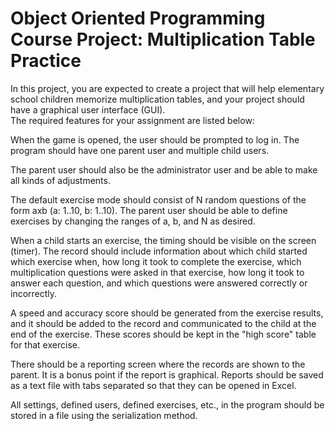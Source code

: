 #  Object Oriented Programming Course Project: Multiplication Table Practice

In this project, you are expected to create a project that will help elementary school children memorize multiplication tables, and your project 
should have a graphical user interface (GUI).  
The required features for your assignment are listed below:

When the game is opened, the user should be prompted to log in. The program should have one parent user and multiple child users.

The parent user should also be the administrator user and be able to make all kinds of adjustments.

The default exercise mode should consist of N random questions of the form axb (a: 1..10, b: 1..10). The parent user should be able to
define exercises by changing the ranges of a, b, and N as desired.

When a child starts an exercise, the timing should be visible on the screen (timer). The record should include information about which child 
started which exercise when, how long it took to complete the exercise, which multiplication questions were asked in that exercise, how long 
it took to answer each question, and which questions were answered correctly or incorrectly.

A speed and accuracy score should be generated from the exercise results, and it should be added to the record and communicated to the child 
at the end of the exercise. These scores should be kept in the "high score" table for that exercise.

There should be a reporting screen where the records are shown to the parent. It is a bonus point if the report is graphical. Reports should 
be saved as a text file with tabs separated so that they can be opened in Excel.

All settings, defined users, defined exercises, etc., in the program should be stored in a file using the serialization method.
